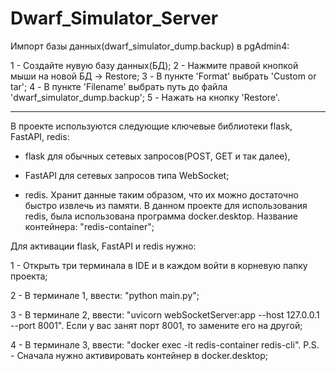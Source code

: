 # Dwarf_Simulator_Server

Импорт базы данных(dwarf_simulator_dump.backup) в pgAdmin4:

1 - Создайте нувую базу данных(БД);
2 - Нажмите правой кнопкой мыши на новой БД -> Restore;
3 - В пункте 'Format' выбрать 'Custom or tar';
4 - В пункте 'Filename' выбрать путь до файла 'dwarf_simulator_dump.backup';
5 - Нажать на кнопку 'Restore'.

-----------------------------------------------------------------------------------------------------------------------------

В проекте используются следующие ключевые библиотеки flask, FastAPI, redis:

- flask для обычных сетевых запросов(POST, GET и так далее),
- FastAPI для сетевых запросов типа WebSocket;

- redis. Хранит данные таким образом, что их можно достаточно быстро извлечь из памяти.
В данном проекте для использования redis, была использована программа docker.desktop. Название контейнера: "redis-container";

Для активации flask, FastAPI и redis нужно:

1 - Открыть три терминала в  IDE и в каждом войти в корневую папку проекта;

2 - В терминале 1, ввести: "python main.py";

3 - В терминале 2, ввести: "uvicorn webSocketServer:app --host 127.0.0.1 --port 8001". 
Если у вас занят порт 8001, то замените его на другой;

4 - В терминале 3, ввести: "docker exec -it redis-container redis-cli". 
P.S. - Сначала нужно активировать контейнер в docker.desktop;